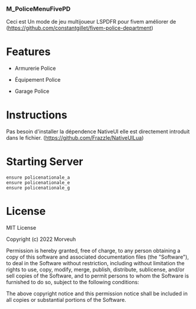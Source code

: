 ### M_PoliceMenuFivePD
Ceci est Un mode de jeu multijoueur LSPDFR pour fivem améliorer de (https://github.com/constantgillet/fivem-police-department)

# Features
- Armurerie Police

- Équipement Police

- Garage Police

# Instructions
Pas besoin d'installer la dépendence NativeUI elle est directement introduit dans le fichier. (https://github.com/FrazzIe/NativeUILua)

# Starting Server
```
ensure policenationale_a
ensure policenationale_e
ensure policenationale_g
```
# License
MIT License

Copyright (c) 2022 Morveuh

Permission is hereby granted, free of charge, to any person obtaining a copy
of this software and associated documentation files (the "Software"), to deal
in the Software without restriction, including without limitation the rights
to use, copy, modify, merge, publish, distribute, sublicense, and/or sell
copies of the Software, and to permit persons to whom the Software is
furnished to do so, subject to the following conditions:

The above copyright notice and this permission notice shall be included in all
copies or substantial portions of the Software.
